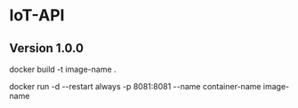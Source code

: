 # IoT-API
## Version 1.0.0
docker build -t image-name .

docker run -d --restart always -p 8081:8081 --name container-name image-name
